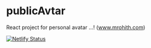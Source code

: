# publicAvtar
React  project for personal avatar ...! (www.mrohith.com)

[![Netlify Status](https://api.netlify.com/api/v1/badges/e532e12a-6c67-4b51-b15f-6de4a8ddc0ee/deploy-status)](https://app.netlify.com/sites/mrohith/deploys)
